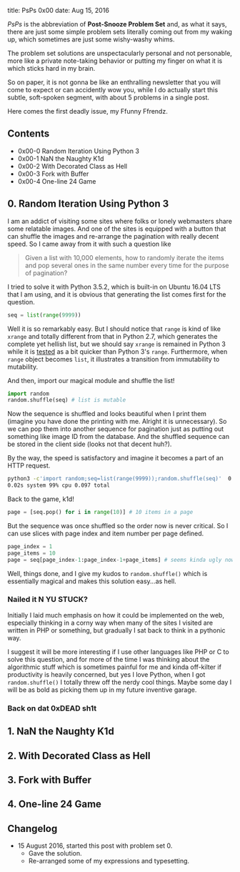 title:  PsPs 0x00
date:   Aug 15, 2016

*PsPs* is the abbreviation of **Post-Snooze Problem Set** and, as what it says,
there are just some simple problem sets literally coming out from my waking up,
which sometimes are just some wishy-washy whims.

The problem set solutions are unspectacularly personal and not personable, more
like a private note-taking behavior or putting my finger on what it is which
sticks hard in my brain.

So on paper, it is not gonna be like an enthralling newsletter that you will
come to expect or can accidently wow you, while I do actually start this subtle,
soft-spoken segment, with about 5 problems in a single post.

Here comes the first deadly issue, my Ffunny Ffrendz.

## Contents

* 0x00-0 Random Iteration Using Python 3
* 0x00-1 NaN the Naughty K1d
* 0x00-2 With Decorated Class as Hell
* 0x00-3 Fork with Buffer
* 0x00-4 One-line 24 Game

## 0. Random Iteration Using Python 3

I am an addict of visiting some sites where folks or lonely webmasters share
some relatable images. And one of the sites is equipped with a button that can
shuffle the images and re-arrange the pagination with really decent speed. So I
came away from it with such a question like

> Given a list with 10,000 elements, how to randomly iterate the items and pop
several ones in the same number every time for the purpose of pagination?

I tried to solve it with Python 3.5.2, which is built-in on Ubuntu 16.04 LTS
that I am using, and it is obvious that generating the list comes first for the
question.

```python
seq = list(range(9999))
```

Well it is so remarkably easy. But I should notice that `range` is kind of like
`xrange` and totally different from that in Python 2.7, which generates the
complete yet hellish list, but we should say `xrange` is remained in Python 3
while it is
[tested](http://stackoverflow.com/questions/15014310/why-is-there-no-xrange-function-in-python3)
as a bit quicker than Python 3's `range`. Furthermore, when `range` object
becomes `list`, it illustrates a transition from immutability to mutability.

And then, import our magical module and shuffle the list!

```python
import random
random.shuffle(seq) # list is mutable
```

Now the sequence is shuffled and looks beautiful when I print them (imagine you
have done the printing with me. Alright it is unnecessary). So we can pop them
into another sequence for pagination just as putting out something like image ID
from the database. And the shuffled sequence can be stored in the client side
(looks not that decent huh?).

By the way, the speed is satisfactory and imagine it becomes a part of an HTTP
request.

```bash
python3 -c'import random;seq=list(range(9999));random.shuffle(seq)'  0.08s user
0.02s system 99% cpu 0.097 total
```

Back to the game, k1d!

```python
page = [seq.pop() for i in range(10)] # 10 items in a page
```

But the sequence was once shuffled so the order now is never critical. So I can
use slices with page index and item number per page defined.

```python
page_index = 1
page_items = 10
page = seq[page_index-1:page_index-1+page_items] # seems kinda ugly now
```

Well, things done, and I give my kudos to `random.shuffle()` which is
essentially magical and makes this solution easy...as hell.

### Nailed it N YU STUCK?

Initially I laid much emphasis on how it could be implemented on the web,
especially thinking in a corny way when many of the sites I visited are written
in PHP or something, but gradually I sat back to think in a pythonic way.

I suggest it will be more interesting if I use other languages like PHP or C to
solve this question, and for more of the time I was thinking about the
algorithmic stuff which is sometimes painful for me and kinda off-kilter if
productivity is heavily concerned, but yes I love Python, when I got
`random.shuffle()` I totally threw off the nerdy cool things. Maybe some day
I will be as bold as picking them up in my future inventive garage.

### Back on dat 0xDEAD sh1t

## 1. NaN the Naughty K1d

## 2. With Decorated Class as Hell

## 3. Fork with Buffer

## 4. One-line 24 Game

## Changelog

- 15 August 2016, started this post with problem set 0.
    + Gave the solution.
    + Re-arranged some of my expressions and typesetting.
